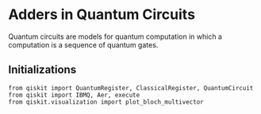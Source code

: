 # Adders in Quantum Circuits

Quantum circuits are models for quantum computation in which a computation is a sequence of quantum gates. 

## Initializations
```
from qiskit import QuantumRegister, ClassicalRegister, QuantumCircuit
from qiskit import IBMQ, Aer, execute
from qiskit.visualization import plot_bloch_multivector
